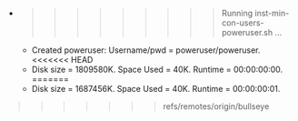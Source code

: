 * >>>>>>>>> Running inst-min-con-users-poweruser.sh ...
  * Created poweruser: Username/pwd = poweruser/poweruser.
<<<<<<< HEAD
  * Disk size = 1809580K. Space Used = 40K. Runtime = 00:00:00:00.
=======
  * Disk size = 1687456K. Space Used = 40K. Runtime = 00:00:00:01.
>>>>>>> refs/remotes/origin/bullseye
